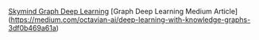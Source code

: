 [Skymind Graph Deep Learning](https://skymind.ai/wiki/graph-analysis)
[Graph Deep Learning Medium Article] (https://medium.com/octavian-ai/deep-learning-with-knowledge-graphs-3df0b469a61a)
